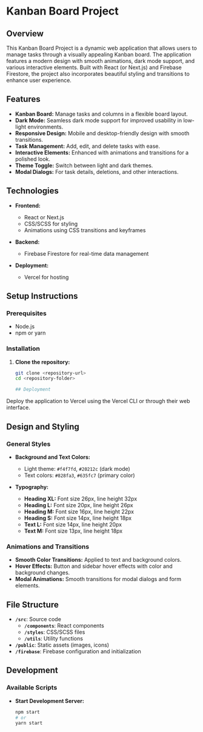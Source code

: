 
# Kanban Board Project

## Overview

This Kanban Board Project is a dynamic web application that allows users to manage tasks through a visually appealing Kanban board. The application features a modern design with smooth animations, dark mode support, and various interactive elements. Built with React (or Next.js) and Firebase Firestore, the project also incorporates beautiful styling and transitions to enhance user experience.

## Features

- **Kanban Board:** Manage tasks and columns in a flexible board layout.
- **Dark Mode:** Seamless dark mode support for improved usability in low-light environments.
- **Responsive Design:** Mobile and desktop-friendly design with smooth transitions.
- **Task Management:** Add, edit, and delete tasks with ease.
- **Interactive Elements:** Enhanced with animations and transitions for a polished look.
- **Theme Toggle:** Switch between light and dark themes.
- **Modal Dialogs:** For task details, deletions, and other interactions.

## Technologies

- **Frontend:**
  - React or Next.js
  - CSS/SCSS for styling
  - Animations using CSS transitions and keyframes

- **Backend:**
  - Firebase Firestore for real-time data management

- **Deployment:**
  - Vercel for hosting

## Setup Instructions

### Prerequisites

- Node.js
- npm or yarn

### Installation

1. **Clone the repository:**

   ```bash
   git clone <repository-url>
   cd <repository-folder>

   ## Deployment

Deploy the application to Vercel using the Vercel CLI or through their web interface.

## Design and Styling

### General Styles

- **Background and Text Colors:**
  - Light theme: `#f4f7fd`, `#20212c` (dark mode)
  - Text colors: `#828fa3`, `#635fc7` (primary color)

- **Typography:**
  - **Heading XL:** Font size 26px, line height 32px
  - **Heading L:** Font size 20px, line height 26px
  - **Heading M:** Font size 16px, line height 22px
  - **Heading S:** Font size 14px, line height 18px
  - **Text L:** Font size 14px, line height 20px
  - **Text M:** Font size 13px, line height 18px

### Animations and Transitions

- **Smooth Color Transitions:** Applied to text and background colors.
- **Hover Effects:** Button and sidebar hover effects with color and background changes.
- **Modal Animations:** Smooth transitions for modal dialogs and form elements.

## File Structure

- **`/src`**: Source code
  - **`/components`**: React components
  - **`/styles`**: CSS/SCSS files
  - **`/utils`**: Utility functions
- **`/public`**: Static assets (images, icons)
- **`/firebase`**: Firebase configuration and initialization

## Development

### Available Scripts

- **Start Development Server:**

  ```bash
  npm start
  # or
  yarn start

